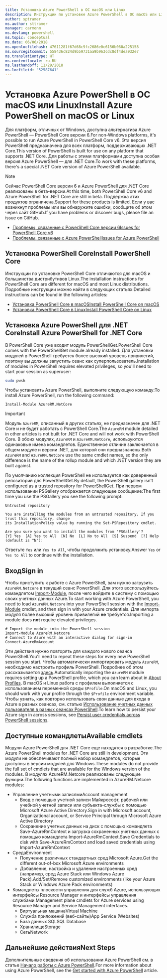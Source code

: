 ```yaml
---
title: Установка Azure PowerShell в ОС macOS или Linux
description: Инструкции по установке Azure PowerShell в ОС macOS или Linux.
author: sptramer
ms.author: sttramer
manager: carmonm
ms.devlang: powershell
ms.topic: conceptual
ms.date: 06/06/2018
ms.openlocfilehash: 47611281f67d68c9fc2686e0c6156b060a225158
ms.sourcegitcommit: 558436c824d9b59731aa9b963cdc8df4dea932e7
ms.translationtype: HT
ms.contentlocale: ru-RU
ms.lasthandoff: 11/29/2018
ms.locfileid: "52587641"
---
```

# <a name="install-azure-powershell-on-macos-or-linux"></a><span data-ttu-id="9deb9-103">Установка Azure PowerShell в ОС macOS или Linux</span><span class="sxs-lookup"><span data-stu-id="9deb9-103">Install Azure PowerShell on macOS or Linux</span></span>

<span data-ttu-id="9deb9-104">Для платформ, отличных от Windows, доступна альтернатива Azure PowerShell — PowerShell Core версии 6.</span><span class="sxs-lookup"><span data-stu-id="9deb9-104">For non-Windows platforms, it's possible to run Azure PowerShell in PowerShell Core v6.</span></span> <span data-ttu-id="9deb9-105">Эта версия PowerShell предназначена для всех платформ, поддерживающих .NET Core.</span><span class="sxs-lookup"><span data-stu-id="9deb9-105">This version of PowerShell is built for use on any platform that supports .NET Core.</span></span> <span data-ttu-id="9deb9-106">Для работы с этими платформами доступна особая версия Azure PowerShell — для .NET Core.</span><span class="sxs-lookup"><span data-stu-id="9deb9-106">To work with these platforms, there's a special .NET Core version of Azure PowerShell available.</span></span>

> [!NOTE]
> <span data-ttu-id="9deb9-107">Сейчас PowerShell Core версии 6 и Azure PowerShell для .NET Core реализованы в бета-версии.</span><span class="sxs-lookup"><span data-stu-id="9deb9-107">At this time, both PowerShell Core v6 and Azure PowerShell for .NET Core are still in beta.</span></span>
> <span data-ttu-id="9deb9-108">Поддержка этих продуктов ограничена.</span><span class="sxs-lookup"><span data-stu-id="9deb9-108">Support for these products is limited.</span></span> <span data-ttu-id="9deb9-109">Если у вас возникнут проблемы или вы обнаружите ошибки, сообщите об этом через сайт GitHub.</span><span class="sxs-lookup"><span data-stu-id="9deb9-109">If you have problems or discover bugs, please file an issue on GitHub.</span></span>
>
> * [<span data-ttu-id="9deb9-110">Проблемы, связанные с PowerShell Core версии 6</span><span class="sxs-lookup"><span data-stu-id="9deb9-110">Issues for PowerShell Core v6</span></span>](https://github.com/PowerShell/PowerShell/issues)
> * [<span data-ttu-id="9deb9-111">Проблемы, связанные с Azure PowerShell</span><span class="sxs-lookup"><span data-stu-id="9deb9-111">Issues for Azure PowerShell</span></span>](https://github.com/azure/azure-docs-powershell/issues)

## <a name="install-powershell-core"></a><span data-ttu-id="9deb9-112">Установка PowerShell Core</span><span class="sxs-lookup"><span data-stu-id="9deb9-112">Install PowerShell Core</span></span>

<span data-ttu-id="9deb9-113">Инструкции по установке PowerShell Core отличаются для macOS и большинства дистрибутивов Linux.</span><span class="sxs-lookup"><span data-stu-id="9deb9-113">The installation instructions for PowerShell Core are different for macOS and most Linux distributions.</span></span>
<span data-ttu-id="9deb9-114">Подробные инструкции можно найти в следующих статьях:</span><span class="sxs-lookup"><span data-stu-id="9deb9-114">Detailed instructions can be found in the following articles:</span></span>

* [<span data-ttu-id="9deb9-115">Установка PowerShell Core в macOS</span><span class="sxs-lookup"><span data-stu-id="9deb9-115">Install PowerShell Core on macOS</span></span>](/powershell/scripting/setup/installing-powershell-core-on-macos)
* [<span data-ttu-id="9deb9-116">Установка PowerShell Core в Linux</span><span class="sxs-lookup"><span data-stu-id="9deb9-116">Install PowerShell Core on Linux</span></span>](/powershell/scripting/setup/installing-powershell-core-on-linux)

## <a name="install-azure-powershell-for-net-core"></a><span data-ttu-id="9deb9-117">Установка Azure PowerShell для .NET Core</span><span class="sxs-lookup"><span data-stu-id="9deb9-117">Install Azure PowerShell for .NET Core</span></span>

<span data-ttu-id="9deb9-118">В PowerShell Core уже входит модуль PowerShellGet.</span><span class="sxs-lookup"><span data-stu-id="9deb9-118">PowerShell Core comes with the PowerShellGet module already installed.</span></span> <span data-ttu-id="9deb9-119">Для установки модулей в PowerShell требуется более высокий уровень привилегий, поэтому вы должны запустить сеанс как суперпользователь.</span><span class="sxs-lookup"><span data-stu-id="9deb9-119">Installation of modules in PowerShell requires elevated privileges, so you'll need to start your session as superuser:</span></span>

```bash
sudo pwsh
```

<span data-ttu-id="9deb9-120">Чтобы установить Azure PowerShell, выполните следующую команду:</span><span class="sxs-lookup"><span data-stu-id="9deb9-120">To install Azure PowerShell, run the following command:</span></span>

```powershell-interactive
Install-Module AzureRM.NetCore
```

> [!IMPORTANT]
> <span data-ttu-id="9deb9-121">Модуль `AzureRM`, описанный в других статьях, не предназначен для .NET Core и не будет работать с PowerShell Core.</span><span class="sxs-lookup"><span data-stu-id="9deb9-121">The `AzureRM` module detailed in other articles is not built for .NET Core and will not work with PowerShell Core.</span></span> <span data-ttu-id="9deb9-122">В обоих модулях, `AzureRM` и `AzureRM.NetCore`, используются одинаковые имена командлетов. Единственное отличие заключается в общем модуле и версии .NET, для которой они предназначены.</span><span class="sxs-lookup"><span data-stu-id="9deb9-122">Both `AzureRM` and `AzureRM.NetCore` use the same cmdlet names, so the only difference is the name of the rollup module and which .NET version they are built against.</span></span>

<span data-ttu-id="9deb9-123">По умолчанию коллекция PowerShell не используется как доверенный репозиторий для PowerShellGet.</span><span class="sxs-lookup"><span data-stu-id="9deb9-123">By default, the PowerShell gallery isn't configured as a trusted repository for PowerShellGet.</span></span> <span data-ttu-id="9deb9-124">При первом использовании PSGallery отображается следующее сообщение:</span><span class="sxs-lookup"><span data-stu-id="9deb9-124">The first time you use the PSGallery you see the following prompt:</span></span>

```output
Untrusted repository

You are installing the modules from an untrusted repository. If you trust this repository, change
its InstallationPolicy value by running the Set-PSRepository cmdlet.

Are you sure you want to install the modules from 'PSGallery'?
[Y] Yes  [A] Yes to All  [N] No  [L] No to All  [S] Suspend  [?] Help (default is "N"):
```

<span data-ttu-id="9deb9-125">Ответьте `Yes` или `Yes to All`, чтобы продолжить установку.</span><span class="sxs-lookup"><span data-stu-id="9deb9-125">Answer `Yes` or `Yes to All` to continue with the installation.</span></span>

## <a name="sign-in"></a><span data-ttu-id="9deb9-126">Вход</span><span class="sxs-lookup"><span data-stu-id="9deb9-126">Sign in</span></span>

<span data-ttu-id="9deb9-127">Чтобы приступить к работе с Azure PowerShell, вам нужно загрузить `AzureRM.Netcore` в текущий сеанс PowerShell. Для этого воспользуйтесь командлетом [Import-Module](/powershell/module/Microsoft.PowerShell.Core/Import-Module), после чего войдите в систему с помощью своих учетных данных Azure.</span><span class="sxs-lookup"><span data-stu-id="9deb9-127">To start working with Azure PowerShell, you need to load `AzureRM.Netcore` into your PowerShell session with the [Import-Module](/powershell/module/Microsoft.PowerShell.Core/Import-Module) cmdlet, and then sign in with your Azure credentials.</span></span> <span data-ttu-id="9deb9-128">Для импорта модуля более высокий уровень привилегий __не__ требуется.</span><span class="sxs-lookup"><span data-stu-id="9deb9-128">Importing a module does __not__ require elevated privileges.</span></span>

```powershell-interactive
# Import the module into the PowerShell session
Import-Module AzureRM.Netcore
# Connect to Azure with an interactive dialog for sign-in
Connect-AzureRmAccount
```

<span data-ttu-id="9deb9-129">Эти действия нужно повторять для каждого нового сеанса PowerShell.</span><span class="sxs-lookup"><span data-stu-id="9deb9-129">You'll need to repeat these steps for every new PowerShell session you start.</span></span> <span data-ttu-id="9deb9-130">Чтобы автоматически импортировать модуль `AzureRM`, необходимо настроить профиль PowerShell. Подробнее об этом рассказывается [здесь](/powershell/module/microsoft.powershell.core/about/about_profiles).</span><span class="sxs-lookup"><span data-stu-id="9deb9-130">Automatically importing the `AzureRM` module requires setting up a PowerShell profile, which you can learn about in [About Profiles](/powershell/module/microsoft.powershell.core/about/about_profiles).</span></span>
<span data-ttu-id="9deb9-131">В macOS и Linux работа с профилем выполняется с использованием переменной среды `$Profile`.</span><span class="sxs-lookup"><span data-stu-id="9deb9-131">On macOS and Linux, you should work with your profile through the `$Profile` environment variable.</span></span> <span data-ttu-id="9deb9-132">Чтобы узнать, как повторно использовать свои данные для входа в Azure в разных сеансах, см. статью [Использование учетных данных пользователя в разных сеансах PowerShell](context-persistence.md).</span><span class="sxs-lookup"><span data-stu-id="9deb9-132">To learn how to persist your Azure sign in across sessions, see [Persist user credentials across PowerShell sessions](context-persistence.md).</span></span>

## <a name="available-cmdlets"></a><span data-ttu-id="9deb9-133">Доступные командлеты</span><span class="sxs-lookup"><span data-stu-id="9deb9-133">Available cmdlets</span></span>

<span data-ttu-id="9deb9-134">Модули Azure PowerShell для .NET Core еще находятся в разработке.</span><span class="sxs-lookup"><span data-stu-id="9deb9-134">The Azure PowerShell modules for .NET Core are still in development.</span></span> <span data-ttu-id="9deb9-135">Эти модули не обеспечивают полный набор командлетов, которые доступны в версии модулей для Windows.</span><span class="sxs-lookup"><span data-stu-id="9deb9-135">These modules do not provide the full set of cmdlets that are available for the Windows version of the modules.</span></span> <span data-ttu-id="9deb9-136">В модулях AzureRM.Netcore реализованы следующие функции.</span><span class="sxs-lookup"><span data-stu-id="9deb9-136">The following functions are implemented in AzureRM.Netcore modules:</span></span>

* <span data-ttu-id="9deb9-137">Управление учетными записями</span><span class="sxs-lookup"><span data-stu-id="9deb9-137">Account management</span></span>
  * <span data-ttu-id="9deb9-138">Вход с помощью учетной записи Майкрософт, рабочей или учебной учетной записи или субъекта-службы с помощью Microsoft Azure Active Directory.</span><span class="sxs-lookup"><span data-stu-id="9deb9-138">Sign in with Microsoft account, Organizational account, or Service Principal through Microsoft Azure Active Directory</span></span>
  * <span data-ttu-id="9deb9-139">Сохранение учетных данных на диск с помощью командлета Save-AzureRmContext и загрузка сохраненных учетных данных с помощью командлета Import-AzureRmContext.</span><span class="sxs-lookup"><span data-stu-id="9deb9-139">Save Credentials to disk with Save-AzureRmContext and load saved credentials using Import-AzureRmContext</span></span>
* <span data-ttu-id="9deb9-140">Среда</span><span class="sxs-lookup"><span data-stu-id="9deb9-140">Environment</span></span>
  * <span data-ttu-id="9deb9-141">Получение различных стандартных сред Microsoft Azure.</span><span class="sxs-lookup"><span data-stu-id="9deb9-141">Get the different out-of-box Microsoft Azure environments</span></span>
  * <span data-ttu-id="9deb9-142">Добавление, настройка и удаление настроенных сред (например, сред Azure Stack или Windows Azure Pack).</span><span class="sxs-lookup"><span data-stu-id="9deb9-142">Add/Set/Remove customized environments (like your Azure Stack or Windows Azure Pack environments)</span></span>
* <span data-ttu-id="9deb9-143">Командлеты плоскости управления для служб Azure, использующих интерфейсы Resource Manager и интерфейсы управления службами.</span><span class="sxs-lookup"><span data-stu-id="9deb9-143">Management plane cmdlets for Azure services using Resource Manager and Service Management interfaces.</span></span>
  * <span data-ttu-id="9deb9-144">Виртуальная машина</span><span class="sxs-lookup"><span data-stu-id="9deb9-144">Virtual Machine</span></span>
  * <span data-ttu-id="9deb9-145">Служба приложений (веб-сайты)</span><span class="sxs-lookup"><span data-stu-id="9deb9-145">App Service (Websites)</span></span>
  * <span data-ttu-id="9deb9-146">База данных SQL</span><span class="sxs-lookup"><span data-stu-id="9deb9-146">SQL Database</span></span>
  * <span data-ttu-id="9deb9-147">Хранилище</span><span class="sxs-lookup"><span data-stu-id="9deb9-147">Storage</span></span>
  * <span data-ttu-id="9deb9-148">Сеть</span><span class="sxs-lookup"><span data-stu-id="9deb9-148">Network</span></span>

## <a name="next-steps"></a><span data-ttu-id="9deb9-149">Дальнейшие действия</span><span class="sxs-lookup"><span data-stu-id="9deb9-149">Next Steps</span></span>

<span data-ttu-id="9deb9-150">Дополнительные сведения об использовании Azure PowerShell см. в статье [Начало работы с Azure PowerShell](get-started-azureps.md).</span><span class="sxs-lookup"><span data-stu-id="9deb9-150">For more information about using Azure PowerShell, see the [Get started with Azure PowerShell](get-started-azureps.md) article.</span></span>
